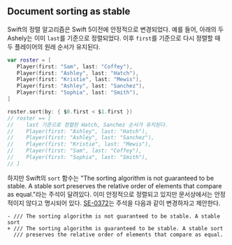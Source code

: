 ## Document sorting as stable

Swift의 정렬 알고리즘은 Swift 5이전에 안정적으로 변경되었다. 예를 들어, 아래의 두 Ashely는 이미 `last`를 기준으로 정렬되었다. 이후 `first`를 기준으로 다시 정렬할 때 두 플레이어의 원래 순서가 유지된다.

```swift
var roster = [
   Player(first: "Sam", last: "Coffey"),
   Player(first: "Ashley", last: "Hatch"),
   Player(first: "Kristie", last: "Mewis"),
   Player(first: "Ashley", last: "Sanchez"),
   Player(first: "Sophia", last: "Smith"),
]

roster.sort(by: { $0.first < $1.first })
// roster == [
//    last 기준으로 정렬된 Hatch, Sanchez 순서가 유지된다.
//    Player(first: "Ashley", last: "Hatch"),
//    Player(first: "Ashley", last: "Sanchez"),
//    Player(first: "Kristie", last: "Mewis"),
//    Player(first: "Sam", last: "Coffey"),
//    Player(first: "Sophia", last: "Smith"),
// ]
```

하지만 Swift의 `sort` 함수는 "The sorting algorithm is not guaranteed to be stable. A stable sort preserves the relative order of elements that compare as equal."라는 주석이 달려있다. 이미 안정적으로 정렬되고 있지만 문서상에서는 안정적이지 않다고 명시되어 있다. [SE-0372](https://github.com/apple/swift-evolution/blob/main/proposals/0372-document-sorting-as-stable.md)는 주석을 다음과 같이 변경하자고 제안한다.

```
- /// The sorting algorithm is not guaranteed to be stable. A stable sort
+ /// The sorting algorithm is guaranteed to be stable. A stable sort
  /// preserves the relative order of elements that compare as equal.
```
